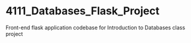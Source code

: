 # 4111_Databases_Flask_Project
Front-end flask application codebase for Introduction to Databases class project

